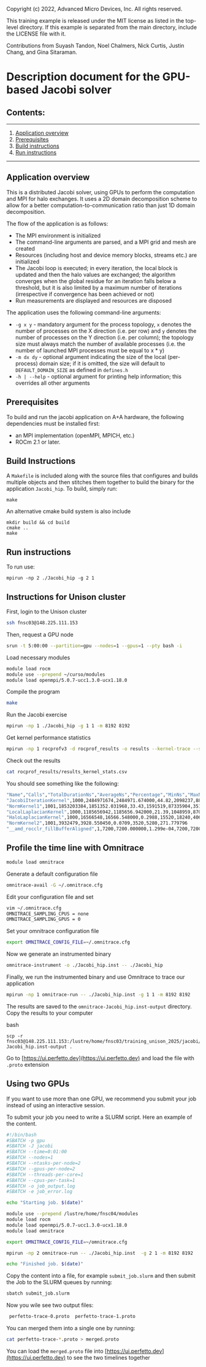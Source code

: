 Copyright (c) 2022, Advanced Micro Devices, Inc. All rights reserved.

This training example is released under the MIT license as listed
in the top-level directory. If this example is separated from the
main directory, include the LICENSE file with it.

Contributions from Suyash Tandon, Noel Chalmers, Nick Curtis,
Justin Chang, and Gina Sitaraman.

# Description document for the GPU-based Jacobi solver

## Contents:
---------
1.	[Application overview](#application-overview)
2.  [Prerequisites](#prerequisites)
3.	[Build instructions](#build-instructions)
4.	[Run instructions](#run-instructions)
---
## Application overview

This is a distributed Jacobi solver, using GPUs to perform the computation and MPI for halo exchanges.
It uses a 2D domain decomposition scheme to allow for a better computation-to-communication ratio than just 1D domain decomposition.

The flow of the application is as follows:
*	The MPI environment is initialized
*	The command-line arguments are parsed, and a MPI grid and mesh are created
*	Resources (including host and device memory blocks, streams etc.) are initialized
*	The Jacobi loop is executed; in every iteration, the local block is updated and then the halo values are exchanged; the algorithm
	converges when the global residue for an iteration falls below a threshold, but it is also limited by a maximum number of
	iterations (irrespective if convergence has been achieved or not)
*	Run measurements are displayed and resources are disposed

The application uses the following command-line arguments:
*	`-g x y`		-	mandatory argument for the process topology, `x` denotes the number of processes on the X direction (i.e. per row) and `y` denotes the number of processes on the Y direction (i.e. per column); the topology size must always match the number of available processes (i.e. the number of launched MPI processes must be equal to x * y)
*	`-m dx dy` 	-	optional argument indicating the size of the local (per-process) domain size; if it is omitted, the size will default to `DEFAULT_DOMAIN_SIZE` as defined in `defines.h`
* `-h | --help`	-	optional argument for printing help information; this overrides all other arguments

## Prerequisites

To build and run the jacobi application on A+A hardware, the following dependencies must be installed first:

* an MPI implementation (openMPI, MPICH, etc.)
* ROCm 2.1 or later.

## Build Instructions

A `Makefile` is included along with the source files that configures and builds multiple objects and then stitches them together to build the binary for the application `Jacobi_hip`. To build, simply run:
```
make
```
An alternative cmake build system is also include
```
mkdir build && cd build
cmake ..
make
```

## Run instructions

To run use:
```
mpirun -np 2 ./Jacobi_hip -g 2 1
```


## Instructions for Unison cluster

First, login to the Unison cluster 

```bash
ssh fnsc03@148.225.111.153
```

Then, request a GPU node

```bash
srun -t 5:00:00 --partition=gpu --nodes=1 --gpus=1 --pty bash -i
```

Load necessary modules 

```bash
module load rocm
module use --prepend ~/curso/modules
module load openmpi/5.0.7-ucc1.3.0-ucx1.18.0
```

Compile the program

```bash
make
```

Run the Jacobi exercise

```bash
mpirun -np 1 ./Jacobi_hip -g 1 1 -m 8192 8192
```

Get kernel performance statistics

```bash
mpirun -np 1 rocprofv3 -d rocprof_results -o results --kernel-trace --stats --truncate-kernels -- ./Jacobi_hip -g 1 1 -m 8192 8192
```

Check out the results

```bash
cat rocprof_results/results_kernel_stats.csv
```
You should see something like the following:

```bash
"Name","Calls","TotalDurationNs","AverageNs","Percentage","MinNs","MaxNs","StdDev"
"JacobiIterationKernel",1000,2484971674,2484971.674000,44.82,2098237,88032708,4995449.197068
"NormKernel1",1001,1853203384,1851352.031968,33.43,1591519,87335904,3514946.954781
"LocalLaplacianKernel",1000,1185656942,1185656.942000,21.39,1048959,87003489,2862313.845168
"HaloLaplacianKernel",1000,16566548,16566.548000,0.2988,15520,18240,406.756963
"NormKernel2",1001,3932479,3928.550450,0.0709,3520,5280,271.779796
"__amd_rocclr_fillBufferAligned",1,7200,7200.000000,1.299e-04,7200,7200,0.00000000e+00
```


## Profile the time line with Omnitrace

```bash
module load omnitrace
```

Generate a default configuration file
```bash
omnitrace-avail -G ~/.omnitrace.cfg
```

Edit your configuration file and set
```bash
vim ~/.omnitrace.cfg
OMNITRACE_SAMPLING_CPUS = none
OMNITRACE_SAMPLING_GPUS = 0
```

Set your omnitrace configuration file
```bash
export OMNITRACE_CONFIG_FILE=~/.omnitrace.cfg
```

Now we generate an instrumented binary

```bash
omnitrace-instrument -o ./Jacobi_hip.inst -- ./Jacobi_hip
```

Finally, we run the instrumented binary and use Omnitrace to trace our application

```bash
mpirun -np 1 omnitrace-run -- ./Jacobi_hip.inst -g 1 1 -m 8192 8192
```

The results are saved to the `omnitrace-Jacobi_hip.inst-output` directory.
Copy the results to your computer

bash
```
scp -r fnsc03@148.225.111.153:/lustre/home/fnsc03/training_unison_2025/jacobi/omnitrace-Jacobi_hip.inst-output .
```

Go to [https://ui.perfetto.dev](https://ui.perfetto.dev) and load the file with `.proto` extension

## Using two GPUs

If you want to use more than one GPU, we recommend you submit your job instead of using an interactive session. 

To submit your job you need to write a SLURM script. Here an example  of the content.

```bash
#!/bin/bash
#SBATCH -p gpu
#SBATCH -J jacobi
#SBATCH --time=0:01:00
#SBATCH --nodes=1
#SBATCH --ntasks-per-node=2
#SBATCH --gpus-per-node=2
#SBATCH --threads-per-core=1
#SBATCH --cpus-per-task=1
#SBATCH -o job_output.log
#SBATCH -e job_error.log

echo "Starting job. $(date)"

module use --prepend /lustre/home/fnsc04/modules
module load rocm
module load openmpi/5.0.7-ucc1.3.0-ucx1.18.0
module load omnitrace

export OMNITRACE_CONFIG_FILE=~/omnitrace.cfg

mpirun -np 2 omnitrace-run -- ./Jacobi_hip.inst  -g 2 1 -m 8192 8192

echo "Finished job. $(date)"
```


Copy the content into a file, for example `submit_job.slurm`
and then submit the Job to the SLURM queues by running:

```bash
sbatch submit_job.slurm
```


Now you wile see two output files:

```bash
 perfetto-trace-0.proto  perfetto-trace-1.proto
```

You can merged them into a single one by running:

```bash
cat perfetto-trace-*.proto > merged.proto
```
You can load the `merged.proto` file into [https://ui.perfetto.dev](https://ui.perfetto.dev) to see the two timelines together